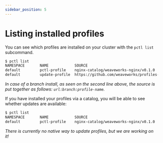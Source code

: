 ```yaml
---
sidebar_position: 5
---
```


# Listing installed profiles

You can see which profiles are installed on your cluster with the `pctl list` subcommand.

```bash
$ pctl list
NAMESPACE       NAME            SOURCE                                                                          AVAILABLE UPDATES
default         pctl-profile    nginx-catalog/weaveworks-nginx/v0.1.0                                           -
default         update-profile  https://github.com/weaveworks/profiles-examples:branch-and-url:bitnami-nginx    -
```

_In case of a branch install, as seen on the second line above, the source is put together as follows: `url:branch:profile-name`._

If you have installed your profiles via a catalog, you will be able to see whether updates are available:

```bash
$ pctl list
NAMESPACE       NAME            SOURCE                                  AVAILABLE UPDATES
default         pctl-profile    nginx-catalog/weaveworks-nginx/v0.1.0   v0.1.1
```

_There is currently no native way to update profiles, but we are working on it!_
